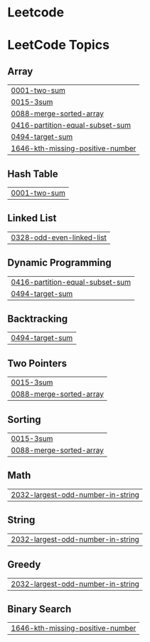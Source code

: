 # Leetcode
<!---LeetCode Topics Start-->
# LeetCode Topics
## Array
|  |
| ------- |
| [0001-two-sum](https://github.com/DeepakKag12/Leetcode/tree/master/0001-two-sum) |
| [0015-3sum](https://github.com/DeepakKag12/Leetcode/tree/master/0015-3sum) |
| [0088-merge-sorted-array](https://github.com/DeepakKag12/Leetcode/tree/master/0088-merge-sorted-array) |
| [0416-partition-equal-subset-sum](https://github.com/DeepakKag12/Leetcode/tree/master/0416-partition-equal-subset-sum) |
| [0494-target-sum](https://github.com/DeepakKag12/Leetcode/tree/master/0494-target-sum) |
| [1646-kth-missing-positive-number](https://github.com/DeepakKag12/Leetcode/tree/master/1646-kth-missing-positive-number) |
## Hash Table
|  |
| ------- |
| [0001-two-sum](https://github.com/DeepakKag12/Leetcode/tree/master/0001-two-sum) |
## Linked List
|  |
| ------- |
| [0328-odd-even-linked-list](https://github.com/DeepakKag12/Leetcode/tree/master/0328-odd-even-linked-list) |
## Dynamic Programming
|  |
| ------- |
| [0416-partition-equal-subset-sum](https://github.com/DeepakKag12/Leetcode/tree/master/0416-partition-equal-subset-sum) |
| [0494-target-sum](https://github.com/DeepakKag12/Leetcode/tree/master/0494-target-sum) |
## Backtracking
|  |
| ------- |
| [0494-target-sum](https://github.com/DeepakKag12/Leetcode/tree/master/0494-target-sum) |
## Two Pointers
|  |
| ------- |
| [0015-3sum](https://github.com/DeepakKag12/Leetcode/tree/master/0015-3sum) |
| [0088-merge-sorted-array](https://github.com/DeepakKag12/Leetcode/tree/master/0088-merge-sorted-array) |
## Sorting
|  |
| ------- |
| [0015-3sum](https://github.com/DeepakKag12/Leetcode/tree/master/0015-3sum) |
| [0088-merge-sorted-array](https://github.com/DeepakKag12/Leetcode/tree/master/0088-merge-sorted-array) |
## Math
|  |
| ------- |
| [2032-largest-odd-number-in-string](https://github.com/DeepakKag12/Leetcode/tree/master/2032-largest-odd-number-in-string) |
## String
|  |
| ------- |
| [2032-largest-odd-number-in-string](https://github.com/DeepakKag12/Leetcode/tree/master/2032-largest-odd-number-in-string) |
## Greedy
|  |
| ------- |
| [2032-largest-odd-number-in-string](https://github.com/DeepakKag12/Leetcode/tree/master/2032-largest-odd-number-in-string) |
## Binary Search
|  |
| ------- |
| [1646-kth-missing-positive-number](https://github.com/DeepakKag12/Leetcode/tree/master/1646-kth-missing-positive-number) |
<!---LeetCode Topics End-->